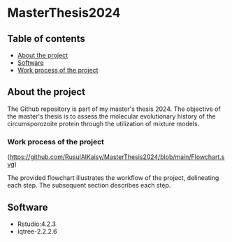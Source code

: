 # MasterThesis2024
## Table of contents 
* [About the project](#About-the-project)
* [Software](#Software)
* [Work process of the project](#Work-process-of-the-project)

## About the project
The Github repository is part of my master's thesis 2024. The objective of the master's thesis is to assess the molecular evolutionary history of the circumsporozoite protein through the utilization of mixture models. 
 
### Work process of the project 
(https://github.com/RusulAlKaisy/MasterThesis2024/blob/main/Flowchart.svg)

The provided flowchart illustrates the workflow of the project, delineating each step. The subsequent section describes each step. 


## Software 
* Rstudio:4.2.3
* iqtree-2.2.2.6



